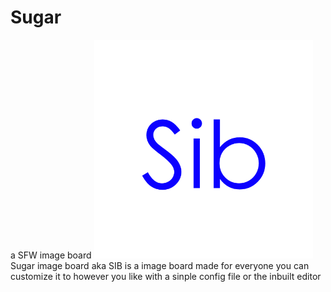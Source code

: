 # Sugar
a SFW image board
 <img src="SIB.png" width="350"/>
Sugar image board aka SIB is a image board made for everyone
you can customize it to however you like with a sinple config file or the inbuilt editor
